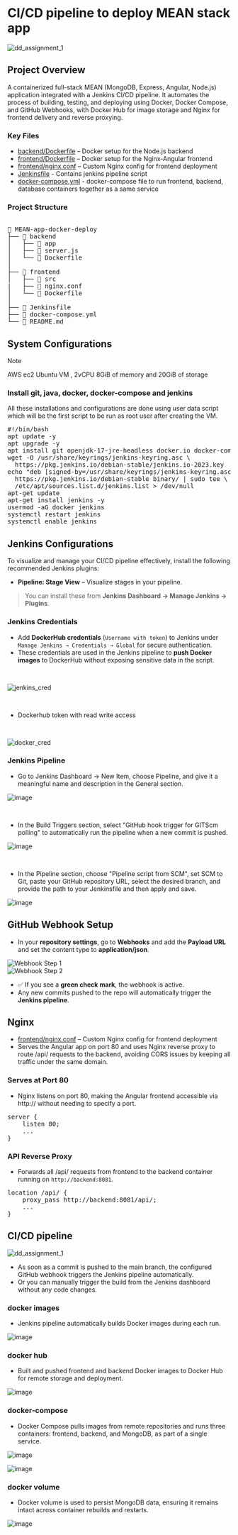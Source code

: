 # CI/CD pipeline to deploy MEAN stack app
![dd_assignment_1](https://github.com/user-attachments/assets/0a8afeb6-6ccc-4970-a8a3-0453eb5119e4)

## Project Overview

A containerized full-stack MEAN (MongoDB, Express, Angular, Node.js) application integrated with a Jenkins CI/CD pipeline. It automates the process of building, testing, and deploying using Docker, Docker Compose, and GitHub Webhooks, with Docker Hub for image storage and Nginx for frontend delivery and reverse proxying.  

### Key Files

- [backend/Dockerfile](backend/Dockerfile) – Docker setup for the Node.js backend
- [frontend/Dockerfile](frontend/Dockerfile) – Docker setup for the Nginx-Angular frontend
- [frontend/nginx.conf](frontend/nginx.conf) – Custom Nginx config for frontend deployment
- [Jenkinsfile](./Jenkinsfile) - Contains jenkins pipeline script
- [docker-compose.yml](./docker-compose.yml) - docker-compose file to run frontend, backend, database containers together as a same service
  
  
### Project Structure

<pre lang="markdown"> 
📁 MEAN-app-docker-deploy 
├── 📁 backend 
│   ├── 📁 app 
│   ├── 📄 server.js 
│   └── 📄 Dockerfile
│   
├── 📁 frontend 
│   ├── 📁 src 
|   ├── 📄 nginx.conf
│   └── 📄 Dockerfile 
│   
├── 📄 Jenkinsfile
├── 📄 docker-compose.yml
└── 📄 README.md
</pre>

## System Configurations
> [!NOTE]
> AWS ec2 Ubuntu VM , 2vCPU 8GiB of memory and 20GiB of storage
### Install git, java, docker, docker-compose and jenkins
All these installations and configurations are done using user data script which will be the first script to be run as root user after creating the VM.  
<pre>#!/bin/bash
apt update -y
apt upgrade -y
apt install git openjdk-17-jre-headless docker.io docker-compose -y
wget -O /usr/share/keyrings/jenkins-keyring.asc \
  https://pkg.jenkins.io/debian-stable/jenkins.io-2023.key
echo "deb [signed-by=/usr/share/keyrings/jenkins-keyring.asc]" \
  https://pkg.jenkins.io/debian-stable binary/ | sudo tee \
  /etc/apt/sources.list.d/jenkins.list > /dev/null
apt-get update
apt-get install jenkins -y
usermod -aG docker jenkins
systemctl restart jenkins
systemctl enable jenkins</pre>


## Jenkins Configurations
To visualize and manage your CI/CD pipeline effectively, install the following recommended Jenkins plugins:

- **Pipeline: Stage View** – Visualize stages in your pipeline.

>  You can install these from **Jenkins Dashboard → Manage Jenkins → Plugins**.

### Jenkins Credentials

- Add **DockerHub credentials** (`Username with token`) to Jenkins under `Manage Jenkins → Credentials → Global` for secure authentication.
- These credentials are used in the Jenkins pipeline to **push Docker images** to DockerHub without exposing sensitive data in the script.

<br/>

![jenkins_cred](https://github.com/user-attachments/assets/8b139e6a-8762-478c-91dc-3bb20744242e)

<br/>

- Dockerhub token with read write access

<br/>

![docker_cred](https://github.com/user-attachments/assets/7c5b0b63-a6c9-48e4-8e94-56ece7502fad)


### Jenkins Pipeline

- Go to Jenkins Dashboard → New Item, choose Pipeline, and give it a meaningful name and description in the General section.

![image](https://github.com/user-attachments/assets/e85f5e32-7392-4102-998e-9bf71db79b6d)

<br/>

- In the Build Triggers section, select "GitHub hook trigger for GITScm polling" to automatically run the pipeline when a new commit is pushed.

![image](https://github.com/user-attachments/assets/bcf85ec5-1526-449a-b871-97e6d254c158)

<br/>

- In the Pipeline section, choose "Pipeline script from SCM", set SCM to Git, paste your GitHub repository URL, select the desired branch, and provide the path to your Jenkinsfile and then apply and save.

![image](https://github.com/user-attachments/assets/47b5b52b-0d49-46b3-8958-734cc7c8000e)





## GitHub Webhook Setup

- In your **repository settings**, go to **Webhooks** and add the **Payload URL** and set the content type to **application/json**.

![Webhook Step 1](https://github.com/user-attachments/assets/c1125e84-4d5d-474a-abd4-dd17e596be0f)
<br/>
![Webhook Step 2](https://github.com/user-attachments/assets/d99e5ac1-430e-4e3e-8c98-3921ed273e98)


- ✅ If you see a **green check mark**, the webhook is active.
- Any new commits pushed to the repo will automatically trigger the **Jenkins pipeline**.



## Nginx

- [frontend/nginx.conf](frontend/nginx.conf) – Custom Nginx config for frontend deployment
- Serves the Angular app on port 80 and uses Nginx reverse proxy to route /api/ requests to the backend, avoiding CORS issues by keeping all traffic under the same domain.

### Serves at Port 80

- Nginx listens on port 80, making the Angular frontend accessible via http://<server-ip> without needing to specify a port.

<pre lang="markdown">
server {
    listen 80;
    ...
}
</pre>


### API Reverse Proxy

- Forwards all /api/ requests from frontend to the backend container running on `http://backend:8081`.

<pre lang="markdown">
location /api/ {
    proxy_pass http://backend:8081/api/;
    ...
}
</pre>
  
## CI/CD pipeline

![dd_assignment_1](https://github.com/user-attachments/assets/0a8afeb6-6ccc-4970-a8a3-0453eb5119e4)


- As soon as a commit is pushed to the main branch, the configured GitHub webhook triggers the Jenkins pipeline automatically.
- Or you can manually trigger the build from the Jenkins dashboard without any code changes.

### docker images
- Jenkins pipeline automatically builds Docker images during each run.

![image](https://github.com/user-attachments/assets/18793060-8cb9-4dad-87a8-901896c43d58)




### docker hub
- Built and pushed frontend and backend Docker images to Docker Hub for remote storage and deployment.
  
![image](https://github.com/user-attachments/assets/4067862d-7935-4509-ae3f-1891ed79b2c9)


### docker-compose
- Docker Compose pulls images from remote repositories and runs three containers: frontend, backend, and MongoDB, as part of a single service.

![image](https://github.com/user-attachments/assets/911d04d6-3bef-449d-bcb4-25dfcc9cd069)

![image](https://github.com/user-attachments/assets/fc5fe36d-e4a7-4d4e-a01b-2ec29c07e6f7)

### docker volume
- Docker volume is used to persist MongoDB data, ensuring it remains intact across container rebuilds and restarts.

![image](https://github.com/user-attachments/assets/cb0cadd2-f72d-4214-af2e-01a7228f700e)

